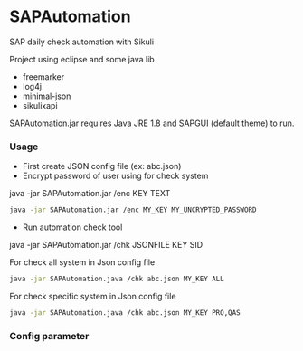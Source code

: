 # SAPAutomation
SAP daily check automation with Sikuli

Project using eclipse and some java lib
* freemarker
* log4j
* minimal-json
* sikulixapi

SAPAutomation.jar requires Java JRE 1.8 and SAPGUI (default theme) to run.

### Usage

* First create JSON config file (ex: abc.json)
* Encrypt password of user using for check system

java -jar SAPAutomation.jar /enc KEY TEXT

```sh
java -jar SAPAutomation.jar /enc MY_KEY MY_UNCRYPTED_PASSWORD
```
* Run automation check tool

java -jar SAPAutomation.jar /chk JSONFILE KEY SID

For check all system in Json config file
```sh
java -jar SAPAutomation.java /chk abc.json MY_KEY ALL
```

For check specific system in Json config file
```sh
java -jar SAPAutomation.java /chk abc.json MY_KEY PRO,QAS
```

### Config parameter

